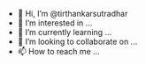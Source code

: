 - 👋 Hi, I’m @tirthankarsutradhar
- 👀 I’m interested in ...
- 🌱 I’m currently learning ...
- 💞️ I’m looking to collaborate on ...
- 📫 How to reach me ...

<!---
tirthankarsutradhar/tirthankarsutradhar is a ✨ special ✨ repository because its `README.md` (this file) appears on your GitHub profile.
You can cl
